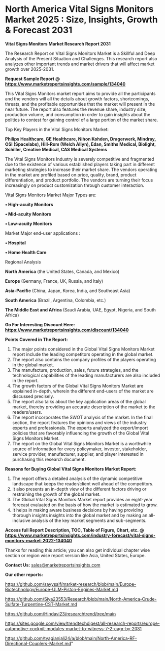 # North America Vital Signs Monitors Market 2025 : Size, Insights, Growth & Forecast 2031

<strong>Vital Signs Monitors Market Research Report 2031</strong>

The Research Report on Vital Signs Monitors Market is a Skillful and Deep Analysis of the Present Situation and Challenges. This research report also analyzes other important trends and market drivers that will affect market growth over 2025-2031.

<strong>Request Sample Report @ <a href=https://www.marketreportsinsights.com/sample/134040>https://www.marketreportsinsights.com/sample/134040</a></strong>

This Vital Signs Monitors market report aims to provide all the participants and the vendors will all the details about growth factors, shortcomings, threats, and the profitable opportunities that the market will present in the near future. The report also features the revenue share, industry size, production volume, and consumption in order to gain insights about the politics to contest for gaining control of a large portion of the market share.

Top Key Players in the Vital Signs Monitors Market:

<strong>Philips Healthcare, GE Healthcare, Nihon Kohden, Dragerwerk, Mindray, OSI (Spacelabs), Hill-Rom (Welch Allyn), Edan, Smiths Medical, Biolight, Schiller, Creative Medical, CAS Medical Systems</strong>

The Vital Signs Monitors Industry is severely competitive and fragmented due to the existence of various established players taking part in different marketing strategies to increase their market share. The vendors operating in the market are profiled based on price, quality, brand, product differentiation, and product portfolio. The vendors are turning their focus increasingly on product customization through customer interaction.

Vital Signs Monitors Market Major Types are:

<strong>• High-acuity Monitors

• Mid-acuity Monitors

• Low-acuity Monitors</strong>

Market Major end-user applications :

<strong>• Hospital

• Home Health Care</strong>

Regional Analysis

</u><strong><b>North America</b></strong> (the United States, Canada, and Mexico)

<strong><b>Europe </b></strong>(Germany, France, UK, Russia, and Italy)

<strong><b>Asia-Pacific</b></strong> (China, Japan, Korea, India, and Southeast Asia)

<strong><b>South America</b></strong> (Brazil, Argentina, Colombia, etc.)

<strong><b>The Middle East and Africa</b></strong> (Saudi Arabia, UAE, Egypt, Nigeria, and South Africa)

<strong>Go For Interesting Discount Here: <a href=https://www.marketreportsinsights.com/discount/134040>https://www.marketreportsinsights.com/discount/134040</a></strong>

<strong>Points Covered in The Report:</strong>
<ol>
  <li>The major points considered in the Global Vital Signs Monitors Market report include the leading competitors operating in the global market.</li>
  <li>The report also contains the company profiles of the players operating in the global market.</li>
  <li>The manufacture, production, sales, future strategies, and the technological capabilities of the leading manufacturers are also included in the report.</li>
  <li>The growth factors of the Global Vital Signs Monitors Market are explained in-depth, wherein the different end-users of the market are discussed precisely.</li>
  <li>The report also talks about the key application areas of the global market, thereby providing an accurate description of the market to the readers/users.</li>
  <li>The report incorporates the SWOT analysis of the market. In the final section, the report features the opinions and views of the industry experts and professionals. The experts analyzed the export/import policies that are favorably influencing the growth of the Global Vital Signs Monitors Market.</li>
  <li>The report on the Global Vital Signs Monitors Market is a worthwhile source of information for every policymaker, investor, stakeholder, service provider, manufacturer, supplier, and player interested in purchasing this research document.</li>
</ol>
<strong>Reasons for Buying Global Vital Signs Monitors Market Report:</strong>

<ol>
  <li>The report offers a detailed analysis of the dynamic competitive landscape that keeps the reader/client well ahead of the competitors.</li>
  <li>It also presents an in-depth view of the different factors driving or restraining the growth of the global market.</li>
  <li>The Global Vital Signs Monitors Market report provides an eight-year forecast evaluated on the basis of how the market is estimated to grow.</li>
  <li>It helps in making aware business decisions by having providing thorough insights insights into the global market and by making an all-inclusive analysis of the key market segments and sub-segments.</li>
</ol>
<strong>Access full Report Description, TOC, Table of Figure, Chart, etc. @ <a href=https://www.marketreportsinsights.com/industry-forecast/vital-signs-monitors-market-2022-134040>https://www.marketreportsinsights.com/industry-forecast/vital-signs-monitors-market-2022-134040</a></strong>


Thanks for reading this article; you can also get individual chapter wise section or region wise report version like Asia, United States, Europe.

<strong>Contact Us:</strong>
sales@marketreportsinsights.com

<strong>Our other reports:</strong>

<a href=https://github.com/sayysaif/market-research/blob/main/Europe-Biotechnology/Europe-ULM-Piston-Engines-Market.md>https://github.com/sayysaif/market-research/blob/main/Europe-Biotechnology/Europe-ULM-Piston-Engines-Market.md</a>

<a href=https://github.com/Siya23553/Research/blob/main/North-America-Crude-Sulfate-Turpentine-CST-Market.md>https://github.com/Siya23553/Research/blob/main/North-America-Crude-Sulfate-Turpentine-CST-Market.md</a>

<a href=https://github.com/Hindavi23/researchtrend/tree/main>https://github.com/Hindavi23/researchtrend/tree/main</a>

<a href=https://sites.google.com/view/trendtechdigest/all-research-reports/europe-automotive-cockpit-modules-market-to-witness-7-2-cagr-by-2031>https://sites.google.com/view/trendtechdigest/all-research-reports/europe-automotive-cockpit-modules-market-to-witness-7-2-cagr-by-2031</a>

<a href=https://github.com/tyagianjali24/a/blob/main/North-America-RF-Directional-Couplers-Market.md>https://github.com/tyagianjali24/a/blob/main/North-America-RF-Directional-Couplers-Market.md</a>"
